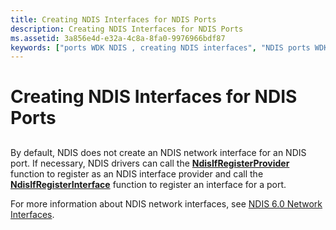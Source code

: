 ```yaml
---
title: Creating NDIS Interfaces for NDIS Ports
description: Creating NDIS Interfaces for NDIS Ports
ms.assetid: 3a856e4d-e32a-4c8a-8fa0-9976966bdf87
keywords: ["ports WDK NDIS , creating NDIS interfaces", "NDIS ports WDK , creating NDIS interfaces", "registering NDIS interface providers"]
---
```


# Creating NDIS Interfaces for NDIS Ports


## <a href="" id="ddk-creating-ndis-interfaces-for-ndis-ports-ng"></a>


By default, NDIS does not create an NDIS network interface for an NDIS port. If necessary, NDIS drivers can call the [**NdisIfRegisterProvider**](https://msdn.microsoft.com/library/windows/hardware/ff562716) function to register as an NDIS interface provider and call the [**NdisIfRegisterInterface**](https://msdn.microsoft.com/library/windows/hardware/ff562715) function to register an interface for a port.

For more information about NDIS network interfaces, see [NDIS 6.0 Network Interfaces](https://msdn.microsoft.com/library/windows/hardware/ff566525).

 

 





